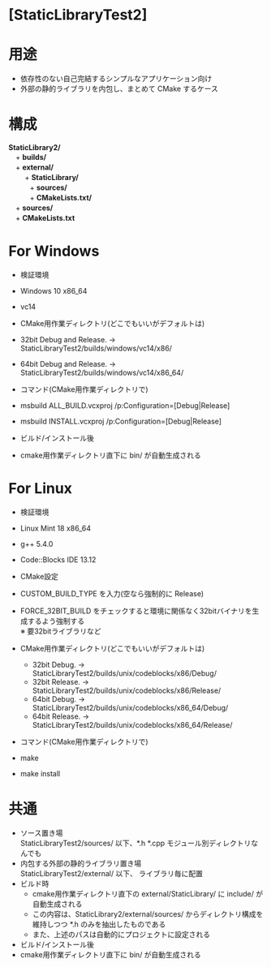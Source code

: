 [StaticLibraryTest2]
=====

# 用途

+ 依存性のない自己完結するシンプルなアプリケーション向け  
+ 外部の静的ライブラリを内包し、まとめて CMake するケース

# 構成

**StaticLibrary2/**  
　+ **builds/**  
　+ **external/**  
　　 + **StaticLibrary/**  
　　　+ **sources/**  
　　　+ **CMakeLists.txt/**  
　+ **sources/**  
　+ **CMakeLists.txt**  

# For Windows
+ 検証環境  
 + Windows 10 x86_64
 + vc14  


+ CMake用作業ディレクトリ(どこでもいいがデフォルトは)
 + 32bit Debug and Release. → StaticLibraryTest2/builds/windows/vc14/x86/  
 + 64bit Debug and Release. → StaticLibraryTest2/builds/windows/vc14/x86_64/  


+ コマンド(CMake用作業ディレクトリで)  
 + msbuild ALL_BUILD.vcxproj /p:Configuration=[Debug|Release]  
 + msbuild INSTALL.vcxproj /p:Configuration=[Debug|Release]  


+ ビルド/インストール後
 + cmake用作業ディレクトリ直下に bin/ が自動生成される

# For Linux
+ 検証環境  
 + Linux Mint 18 x86_64
 + g++ 5.4.0
 + Code::Blocks IDE 13.12


+ CMake設定  
 + CUSTOM_BUILD_TYPE を入力(空なら強制的に Release)  
 + FORCE_32BIT_BUILD をチェックすると環境に関係なく32bitバイナリを生成するよう強制する  
   ※ 要32bitライブラリなど


+ CMake用作業ディレクトリ(どこでもいいがデフォルトは)  
  + 32bit Debug. → StaticLibraryTest2/builds/unix/codeblocks/x86/Debug/  
  + 32bit Release. → StaticLibraryTest2/builds/unix/codeblocks/x86/Release/  
  + 64bit Debug. → StaticLibraryTest2/builds/unix/codeblocks/x86_64/Debug/  
  + 64bit Release. → StaticLibraryTest2/builds/unix/codeblocks/x86_64/Release/  


+ コマンド(CMake用作業ディレクトリで)  
 + make
 + make install

# 共通
+ ソース置き場  
  StaticLibraryTest2/sources/ 以下、\*.h \*.cpp モジュール別ディレクトリなんでも  
+ 内包する外部の静的ライブラリ置き場  
  StaticLibraryTest2/external/ 以下、 ライブラリ毎に配置  
+ ビルド時  
  + cmake用作業ディレクトリ直下の external/StaticLibrary/ に include/ が自動生成される  
  + この内容は、StaticLibrary2/external/sources/ からディレクトリ構成を維持しつつ \*.h のみを抽出したものである
  + また、上述のパスは自動的にプロジェクトに設定される
+ ビルド/インストール後
 + cmake用作業ディレクトリ直下に bin/ が自動生成される
